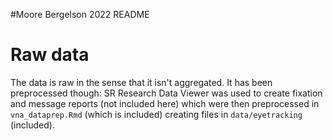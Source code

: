 #Moore Bergelson 2022 README

# Raw data

The data is raw in the sense that it isn't aggregated. It has been preprocessed though: SR Research Data Viewer was used to create fixation and message reports (not included here) which were then preprocessed in `vna_dataprep.Rmd` (which is included) creating files in `data/eyetracking` (included).
